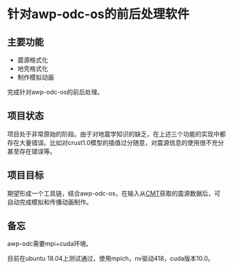 # 针对awp-odc-os的前后处理软件

## 主要功能

* 震源格式化
* 地壳格式化
* 制作模拟动画 

完成针对awp-odc-os的前后处理。

## 项目状态

项目处于非常原始的阶段。由于对地震学知识的缺乏，在上述三个功能的实现中都存在大量错误。比如对crust1.0模型的插值过分随意，对震源信息的使用很不充分甚至存在错误等。

## 项目目标

期望形成一个工具链，结合awp-odc-os，在输入从[CMT](https://www.globalcmt.org/)获取的震源数据后，可自动完成模拟和传播动画制作。

## 备忘

awp-odc需要mpi+cuda环境。

目前在ubuntu 18.04上测试通过，使用mpich，nv驱动418，cuda版本10.0。


